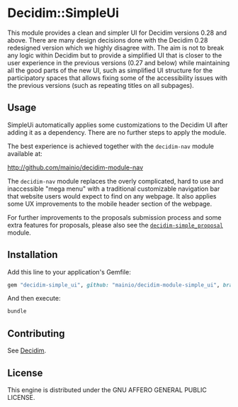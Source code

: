 # Decidim::SimpleUi

This module provides a clean and simpler UI for Decidim versions 0.28 and above.
There are many design decisions done with the Decidim 0.28 redesigned version
which we highly disagree with. The aim is not to break any logic within Decidim
but to provide a simplified UI that is closer to the user experience in the
previous versions (0.27 and below) while maintaining all the good parts of the
new UI, such as simplified UI structure for the participatory spaces that allows
fixing some of the accessibility issues with the previous versions (such as
repeating titles on all subpages).

## Usage

SimpleUi automatically applies some customizations to the Decidim UI after
adding it as a dependency. There are no further steps to apply the module.

The best experience is achieved together with the `decidim-nav` module available
at:

http://github.com/mainio/decidim-module-nav

The `decidim-nav` module replaces the overly complicated, hard to use and
inaccessible "mega menu" with a traditional customizable navigation bar that
website users would expect to find on any webpage. It also applies some UX
improvements to the mobile header section of the webpage.

For further improvements to the proposals submission process and some extra
features for proposals, please also see the
[`decidim-simple_proposal`](https://github.com/mainio/decidim-module-simple_proposal)
module.

## Installation

Add this line to your application's Gemfile:

```ruby
gem "decidim-simple_ui", github: "mainio/decidim-module-simple_ui", branch: "main"
```

And then execute:

```bash
bundle
```

## Contributing

See [Decidim](https://github.com/decidim/decidim).

## License

This engine is distributed under the GNU AFFERO GENERAL PUBLIC LICENSE.
